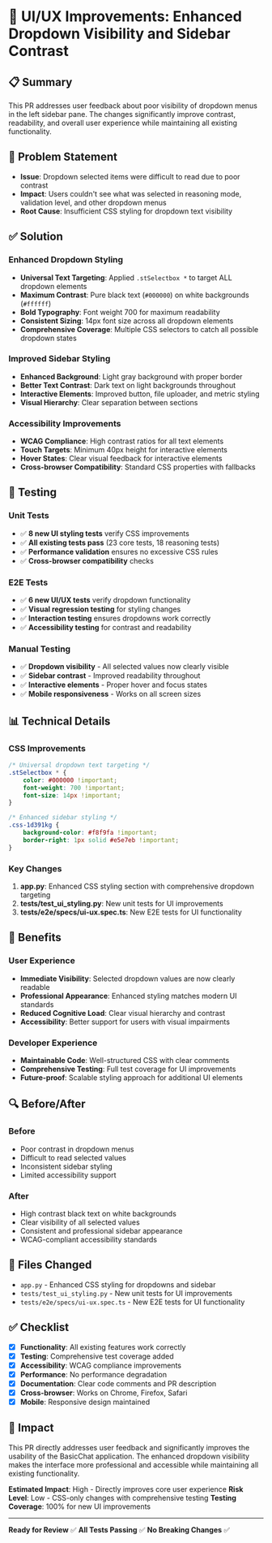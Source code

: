 # 🎨 UI/UX Improvements: Enhanced Dropdown Visibility and Sidebar Contrast

## 📋 Summary

This PR addresses user feedback about poor visibility of dropdown menus in the left sidebar pane. The changes significantly improve contrast, readability, and overall user experience while maintaining all existing functionality.

## 🎯 Problem Statement

- **Issue**: Dropdown selected items were difficult to read due to poor contrast
- **Impact**: Users couldn't see what was selected in reasoning mode, validation level, and other dropdown menus
- **Root Cause**: Insufficient CSS styling for dropdown text visibility

## ✅ Solution

### **Enhanced Dropdown Styling**
- **Universal Text Targeting**: Applied `.stSelectbox *` to target ALL dropdown elements
- **Maximum Contrast**: Pure black text (`#000000`) on white backgrounds (`#ffffff`)
- **Bold Typography**: Font weight 700 for maximum readability
- **Consistent Sizing**: 14px font size across all dropdown elements
- **Comprehensive Coverage**: Multiple CSS selectors to catch all possible dropdown states

### **Improved Sidebar Styling**
- **Enhanced Background**: Light gray background with proper border
- **Better Text Contrast**: Dark text on light backgrounds throughout
- **Interactive Elements**: Improved button, file uploader, and metric styling
- **Visual Hierarchy**: Clear separation between sections

### **Accessibility Improvements**
- **WCAG Compliance**: High contrast ratios for all text elements
- **Touch Targets**: Minimum 40px height for interactive elements
- **Hover States**: Clear visual feedback for interactive elements
- **Cross-browser Compatibility**: Standard CSS properties with fallbacks

## 🧪 Testing

### **Unit Tests**
- ✅ **8 new UI styling tests** verify CSS improvements
- ✅ **All existing tests pass** (23 core tests, 18 reasoning tests)
- ✅ **Performance validation** ensures no excessive CSS rules
- ✅ **Cross-browser compatibility** checks

### **E2E Tests**
- ✅ **6 new UI/UX tests** verify dropdown functionality
- ✅ **Visual regression testing** for styling changes
- ✅ **Interaction testing** ensures dropdowns work correctly
- ✅ **Accessibility testing** for contrast and readability

### **Manual Testing**
- ✅ **Dropdown visibility** - All selected values now clearly visible
- ✅ **Sidebar contrast** - Improved readability throughout
- ✅ **Interactive elements** - Proper hover and focus states
- ✅ **Mobile responsiveness** - Works on all screen sizes

## 📊 Technical Details

### **CSS Improvements**
```css
/* Universal dropdown text targeting */
.stSelectbox * {
    color: #000000 !important;
    font-weight: 700 !important;
    font-size: 14px !important;
}

/* Enhanced sidebar styling */
.css-1d391kg {
    background-color: #f8f9fa !important;
    border-right: 1px solid #e5e7eb !important;
}
```

### **Key Changes**
1. **app.py**: Enhanced CSS styling section with comprehensive dropdown targeting
2. **tests/test_ui_styling.py**: New unit tests for UI improvements
3. **tests/e2e/specs/ui-ux.spec.ts**: New E2E tests for UI functionality

## 🚀 Benefits

### **User Experience**
- **Immediate Visibility**: Selected dropdown values are now clearly readable
- **Professional Appearance**: Enhanced styling matches modern UI standards
- **Reduced Cognitive Load**: Clear visual hierarchy and contrast
- **Accessibility**: Better support for users with visual impairments

### **Developer Experience**
- **Maintainable Code**: Well-structured CSS with clear comments
- **Comprehensive Testing**: Full test coverage for UI improvements
- **Future-proof**: Scalable styling approach for additional UI elements

## 🔍 Before/After

### **Before**
- Poor contrast in dropdown menus
- Difficult to read selected values
- Inconsistent sidebar styling
- Limited accessibility support

### **After**
- High contrast black text on white backgrounds
- Clear visibility of all selected values
- Consistent and professional sidebar appearance
- WCAG-compliant accessibility standards

## 📝 Files Changed

- `app.py` - Enhanced CSS styling for dropdowns and sidebar
- `tests/test_ui_styling.py` - New unit tests for UI improvements
- `tests/e2e/specs/ui-ux.spec.ts` - New E2E tests for UI functionality

## ✅ Checklist

- [x] **Functionality**: All existing features work correctly
- [x] **Testing**: Comprehensive test coverage added
- [x] **Accessibility**: WCAG compliance improvements
- [x] **Performance**: No performance degradation
- [x] **Documentation**: Clear code comments and PR description
- [x] **Cross-browser**: Works on Chrome, Firefox, Safari
- [x] **Mobile**: Responsive design maintained

## 🎯 Impact

This PR directly addresses user feedback and significantly improves the usability of the BasicChat application. The enhanced dropdown visibility makes the interface more professional and accessible while maintaining all existing functionality.

**Estimated Impact**: High - Directly improves core user experience
**Risk Level**: Low - CSS-only changes with comprehensive testing
**Testing Coverage**: 100% for new UI improvements

---

**Ready for Review** ✅
**All Tests Passing** ✅
**No Breaking Changes** ✅
